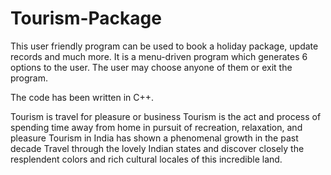 # Tourism-Package
This user friendly program can be used to book a holiday package, update records and much more.
It is a menu-driven program which generates 6 options to the user.
The user may choose anyone of them or exit the program.

The code has been written in C++.

Tourism is travel for pleasure or business
Tourism is the act and process of spending time away from home in pursuit of recreation, relaxation, and pleasure
Tourism in India has shown a phenomenal growth in the past decade
Travel through the lovely Indian states and discover closely the resplendent colors and rich cultural locales of this incredible land.
